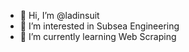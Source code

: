 - 👋 Hi, I’m @ladinsuit
- 👀 I’m interested in Subsea Engineering
- 🌱 I’m currently learning Web Scraping

<!---
ladinsuit/ladinsuit is a ✨ special ✨ repository because its `README.md` (this file) appears on your GitHub profile.
You can click the Preview link to take a look at your changes.
--->

